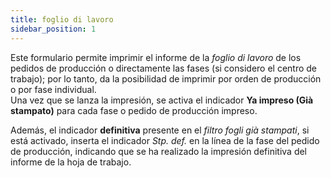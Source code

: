 ```yaml
---
title: foglio di lavoro
sidebar_position: 1
---
```


Este formulario permite imprimir el informe de la *foglio di lavoro* de los pedidos de producción o directamente las fases (si considero el centro de trabajo); por lo tanto, da la posibilidad de imprimir por orden de producción o por fase individual.  
Una vez que se lanza la impresión, se activa el indicador **Ya impreso (Già stampato)** para cada fase o pedido de producción impreso.  

Además, el indicador **definitiva** presente en el *filtro fogli già stampati*, si está activado, inserta el indicador *Stp. def.* en la línea de la fase del pedido de producción, indicando que se ha realizado la impresión definitiva del informe de la hoja de trabajo.